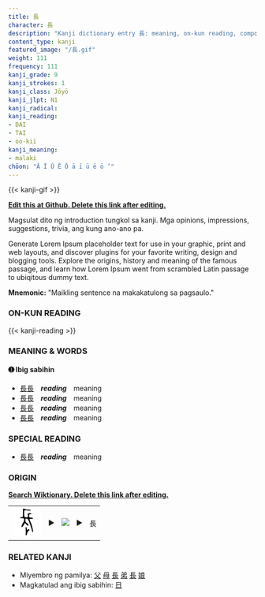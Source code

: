 ```yaml
---
title: 長
character: 長
description: "Kanji dictionary entry 長: meaning, on-kun reading, compounds, origin, related kanji"
content_type: kanji
featured_image: "/長.gif"
weight: 111
frequency: 111
kanji_grade: 9
kanji_strokes: 1
kanji_class: Jōyō
kanji_jlpt: N1
kanji_radical: 
kanji_reading: 
- DAI
- TAI
- oo-kii
kanji_meaning:
- malaki
chōon: "Ā Ī Ū Ē Ō ā ī ū ē ō ’"
---
```

[//]: # (Don't edit the line below. Kanji animated GIF code is automatically generated.)
{{< kanji-gif >}}

[//]: # (Edit below this line.)

**[Edit this at Github. Delete this link after editing.](https://github.com/tim0g/tim/tree/main/content/kanji/長/index.md)**

Magsulat dito ng introduction tungkol sa kanji. Mga opinions, impressions, suggestions, trivia, ang kung ano-ano pa.

Generate Lorem Ipsum placeholder text for use in your graphic, print and web layouts, and discover plugins for your favorite writing, design and blogging tools. Explore the origins, history and meaning of the famous passage, and learn how Lorem Ipsum went from scrambled Latin passage to ubiqitous dummy text.
 
**Mnemonic:** "Maikling sentence na makakatulong sa pagsaulo."

### ON-KUN READING

[//]: # (Don't edit the line below. ON-KUN READING code is automatically generated.)
{{< kanji-reading >}}

### MEANING & WORDS

#### ➊ **Ibig sabihin**
  - [長](../長)[長](../長)　***reading***　meaning
  - [長](../長)[長](../長)　***reading***　meaning
  - [長](../長)[長](../長)　***reading***　meaning
  - [長](../長)[長](../長)　***reading***　meaning

### SPECIAL READING
  - [長](../長)[長](../長)　***reading***　meaning

### ORIGIN

**[Search Wiktionary. Delete this link after editing.](https://wiktionary.org/wiki/長)**
<table class="kanji-table"><tr><td>
<img src="60px-長-bronze.svg.png">
</td><td>▶</td><td>
<img src="60px-長-oracle.svg.png">
</td><td>▶</td>
<td class="kanji-origin">長</td>
</tr></table>

### RELATED KANJI
- Miyembro ng pamilya: [父](../父) [母](../母) [長](../長) [弟](../弟) [長](../長) [娘](../娘)
- Magkatulad ang ibig sabihin: [日](../日)
